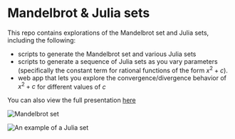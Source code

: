 # Mandelbrot & Julia sets
This repo contains explorations of the Mandelbrot set and Julia sets, including the following:
- scripts to generate the Mandelbrot set and various Julia sets
- scripts to generate a sequence of Julia sets as you vary parameters (specifically the constant term for rational functions of the form $x^2 + c$).
- web app that lets you explore the convergence/divergence behavior of $x^2 + c$ for different values of $c$

You can also view the full presentation [here](presentation.pdf)

![Mandelbrot set](image-generator/images/mandelbrot-i250-s0-p2.png)

![An example of a Julia set](image-generator/images/julia-i200-c(-0.9728-0.177j)-p2.png)
